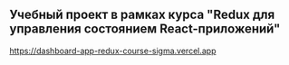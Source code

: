 
Учебный проект в рамках курса "Redux для управления состоянием React-приложений"
--------------------------------
https://dashboard-app-redux-course-sigma.vercel.app
